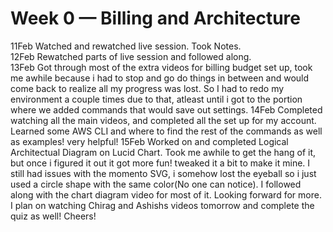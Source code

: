 # Week 0 — Billing and Architecture
11Feb
  Watched and rewatched live session. Took Notes.
<br>
12Feb
  Rewatched parts of live session and followed along.
<br>
13Feb
  Got through most of the extra videos for billing budget set up, took me awhile because i had to stop and go do things in between and would come back to realize all my progress was lost. So I had to redo my environment a couple times due to that, atleast until i got to the portion where we added commands that would save out settings.
14Feb
  Completed watching all the main videos, and completed all the set up for my account. Learned some AWS CLI and where to find the rest of the commands as well as examples! very helpful!
15Feb 
  Worked on and completed Logical Architectual Diagram on Lucid Chart. Took me awhile to get the hang of it, but once i figured it out it got more fun! tweaked it a bit to make it mine. I still had issues with the momento SVG, i somehow lost the eyeball so i just used a circle shape with the same color(No one can notice). I followed along with the chart diagram video for most of it. Looking forward for more. I plan on watching Chirag and Ashishs videos tomorrow and complete the quiz as well! Cheers!
